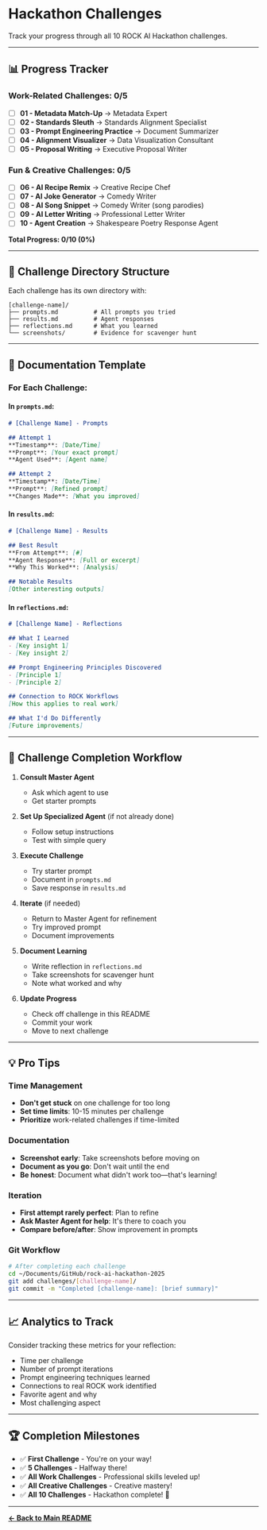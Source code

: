 # Hackathon Challenges

Track your progress through all 10 ROCK AI Hackathon challenges.

---

## 📊 Progress Tracker

### Work-Related Challenges: 0/5

- [ ] **01 - Metadata Match-Up** → Metadata Expert
- [ ] **02 - Standards Sleuth** → Standards Alignment Specialist
- [ ] **03 - Prompt Engineering Practice** → Document Summarizer
- [ ] **04 - Alignment Visualizer** → Data Visualization Consultant
- [ ] **05 - Proposal Writing** → Executive Proposal Writer

### Fun & Creative Challenges: 0/5

- [ ] **06 - AI Recipe Remix** → Creative Recipe Chef
- [ ] **07 - AI Joke Generator** → Comedy Writer
- [ ] **08 - AI Song Snippet** → Comedy Writer (song parodies)
- [ ] **09 - AI Letter Writing** → Professional Letter Writer
- [ ] **10 - Agent Creation** → Shakespeare Poetry Response Agent

**Total Progress: 0/10 (0%)**

---

## 📁 Challenge Directory Structure

Each challenge has its own directory with:

```
[challenge-name]/
├── prompts.md          # All prompts you tried
├── results.md          # Agent responses
├── reflections.md      # What you learned
└── screenshots/        # Evidence for scavenger hunt
```

---

## 📝 Documentation Template

### For Each Challenge:

#### In `prompts.md`:
```markdown
# [Challenge Name] - Prompts

## Attempt 1
**Timestamp**: [Date/Time]
**Prompt**: [Your exact prompt]
**Agent Used**: [Agent name]

## Attempt 2
**Timestamp**: [Date/Time]
**Prompt**: [Refined prompt]
**Changes Made**: [What you improved]
```

#### In `results.md`:
```markdown
# [Challenge Name] - Results

## Best Result
**From Attempt**: [#]
**Agent Response**: [Full or excerpt]
**Why This Worked**: [Analysis]

## Notable Results
[Other interesting outputs]
```

#### In `reflections.md`:
```markdown
# [Challenge Name] - Reflections

## What I Learned
- [Key insight 1]
- [Key insight 2]

## Prompt Engineering Principles Discovered
- [Principle 1]
- [Principle 2]

## Connection to ROCK Workflows
[How this applies to real work]

## What I'd Do Differently
[Future improvements]
```

---

## 🎯 Challenge Completion Workflow

1. **Consult Master Agent**
   - Ask which agent to use
   - Get starter prompts

2. **Set Up Specialized Agent** (if not already done)
   - Follow setup instructions
   - Test with simple query

3. **Execute Challenge**
   - Try starter prompt
   - Document in `prompts.md`
   - Save response in `results.md`

4. **Iterate** (if needed)
   - Return to Master Agent for refinement
   - Try improved prompt
   - Document improvements

5. **Document Learning**
   - Write reflection in `reflections.md`
   - Take screenshots for scavenger hunt
   - Note what worked and why

6. **Update Progress**
   - Check off challenge in this README
   - Commit your work
   - Move to next challenge

---

## 💡 Pro Tips

### Time Management
- **Don't get stuck** on one challenge for too long
- **Set time limits**: 10-15 minutes per challenge
- **Prioritize** work-related challenges if time-limited

### Documentation
- **Screenshot early**: Take screenshots before moving on
- **Document as you go**: Don't wait until the end
- **Be honest**: Document what didn't work too—that's learning!

### Iteration
- **First attempt rarely perfect**: Plan to refine
- **Ask Master Agent for help**: It's there to coach you
- **Compare before/after**: Show improvement in prompts

### Git Workflow
```bash
# After completing each challenge
cd ~/Documents/GitHub/rock-ai-hackathon-2025
git add challenges/[challenge-name]/
git commit -m "Completed [challenge-name]: [brief summary]"
```

---

## 📈 Analytics to Track

Consider tracking these metrics for your reflection:

- Time per challenge
- Number of prompt iterations
- Prompt engineering techniques learned
- Connections to real ROCK work identified
- Favorite agent and why
- Most challenging aspect

---

## 🏆 Completion Milestones

- ✅ **First Challenge** - You're on your way!
- ✅ **5 Challenges** - Halfway there!
- ✅ **All Work Challenges** - Professional skills leveled up!
- ✅ **All Creative Challenges** - Creative mastery!
- ✅ **All 10 Challenges** - Hackathon complete! 🎉

---

**[← Back to Main README](../README.md)**

